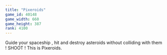 ```yaml
---
title: "Pixeroids"
game_id: 40148
game_width: 660
game_height: 387
rank: 4100
---
```

Guide your spaceship , hit and destroy asteroids without colliding with them ! SHOOT ! This is Pixeroids.